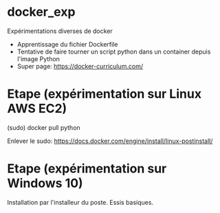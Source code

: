 # docker_exp
Expérimentations diverses de docker

* Apprentissage du fichier Dockerfile
* Tentative de faire tourner un script python dans un container depuis l'image Python
* Super page: https://docker-curriculum.com/

# Etape (expérimentation sur Linux AWS EC2)
(sudo) docker pull python

Enlever le sudo: https://docs.docker.com/engine/install/linux-postinstall/

# Etape (expérimentation sur Windows 10)
Installation par l'installeur du poste. Essis basiques.

